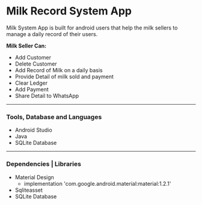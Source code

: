 # Milk Record System App
<p>Milk System App is built for android users that help the milk sellers to manage a daily record of their users.</p>
<p><b>Milk Seller Can:</b><p>
<ul>
<li>Add Customer</li>
<li>Delete Customer</li>
<li>Add Record of Milk on a daily basis</li>
<li>Provide Detail of milk sold and payment</li>
<li>Clear Ledger</li>
<li>Add Payment</li>
<li>Share Detail to WhatsApp</li>
</ul>
<hr>
<h3>Tools, Database and Languages</h3>
<ul>
  <li>Android Studio</li>
  <li>Java</li>
  <li>SQLite Database</li>
</ul>
<hr>
<h3>Dependencies | Libraries</h3>
<ul>
  <li>Material Design
    <ul>
    <li>implementation 'com.google.android.material:material:1.2.1'</li>
    </ul>
  </li>
  <li>Sqliteasset</li>
  <li>SQLite Database</li>
</ul>
